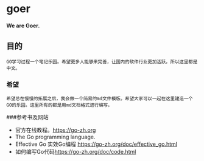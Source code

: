 # goer
**We are Goer.**
## 目的
	GO学习过程一个笔记乐园。希望更多人能够来完善，让国内的软件行业更加活跃。所以这里都是中文。
### 希望
	希望总在慢慢的拓展之后，我会做一个简易的md文件模版。希望大家可以一起在这里建造一个GO的乐园。这里所有的都是用md文档格式进行编写。	
	
###参考书及网站
- 官方在线教程。<https://go-zh.org>
- The Go programming language.
- Effective Go 实效Go编程 <https://go-zh.org/doc/effective_go.html>
- 如何编写Go代码<https://go-zh.org/doc/code.html>

 
 



